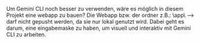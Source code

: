 Um Gemini CLI noch besser zu verwenden, wäre es möglich in diesem Projekt eine webapp zu bauen?
Die Webapp bzw. der ordner z.B.: \app\ --> darf nicht gepusht werden, da sie nur lokal genutzt wird.
Dabei geht es darum, eine eingabemaske zu haben, um visuell und interaktiv mit Gemini CLI zu arbeiten.
